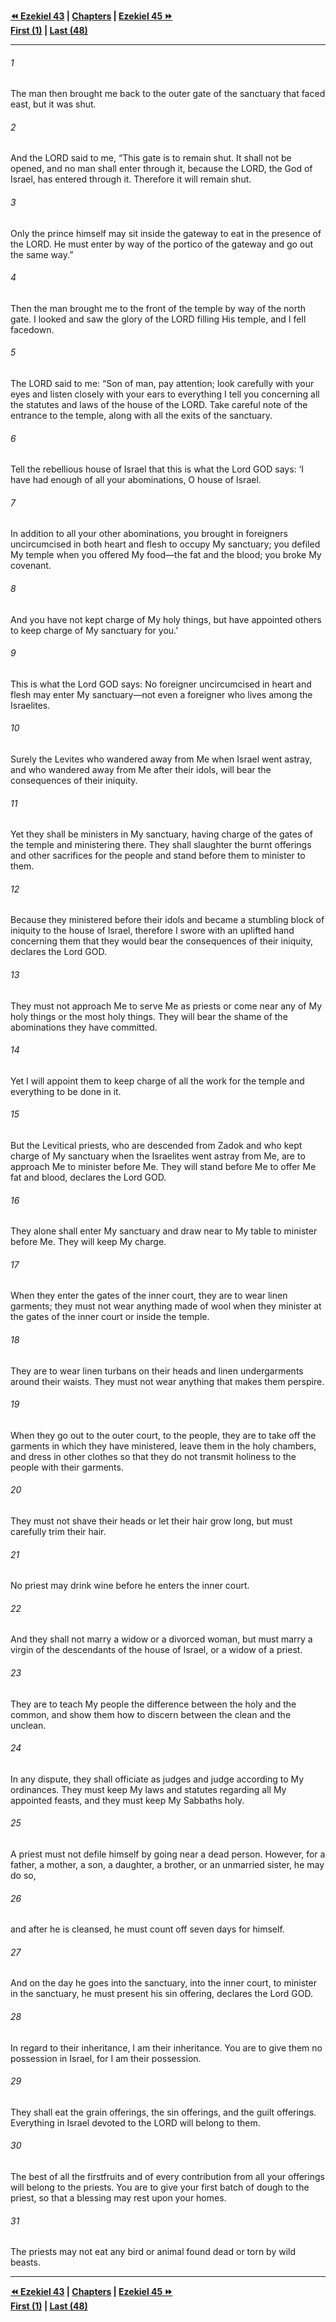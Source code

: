   
**[⏪ Ezekiel 43](./Ezekiel%2043.md) | [Chapters](./_index.md) | [Ezekiel 45 ⏩](./Ezekiel%2045.md)**  
**[First (1)](./Ezekiel%201.md) | [Last (48)](./Ezekiel%2048.md)**  
  
---  
  
###### 1  
The man then brought me back to the outer gate of the sanctuary that faced east, but it was shut.  
  
###### 2  
And the LORD said to me, “This gate is to remain shut. It shall not be opened, and no man shall enter through it, because the LORD, the God of Israel, has entered through it. Therefore it will remain shut.  
  
###### 3  
Only the prince himself may sit inside the gateway to eat in the presence of the LORD. He must enter by way of the portico of the gateway and go out the same way.”  
  
###### 4  
Then the man brought me to the front of the temple by way of the north gate. I looked and saw the glory of the LORD filling His temple, and I fell facedown.  
  
###### 5  
The LORD said to me: “Son of man, pay attention; look carefully with your eyes and listen closely with your ears to everything I tell you concerning all the statutes and laws of the house of the LORD. Take careful note of the entrance to the temple, along with all the exits of the sanctuary.  
  
###### 6  
Tell the rebellious house of Israel that this is what the Lord GOD says: ‘I have had enough of all your abominations, O house of Israel.  
  
###### 7  
In addition to all your other abominations, you brought in foreigners uncircumcised in both heart and flesh to occupy My sanctuary; you defiled My temple when you offered My food—the fat and the blood; you broke My covenant.  
  
###### 8  
And you have not kept charge of My holy things, but have appointed others to keep charge of My sanctuary for you.’  
  
###### 9  
This is what the Lord GOD says: No foreigner uncircumcised in heart and flesh may enter My sanctuary—not even a foreigner who lives among the Israelites.  
  
###### 10  
Surely the Levites who wandered away from Me when Israel went astray, and who wandered away from Me after their idols, will bear the consequences of their iniquity.  
  
###### 11  
Yet they shall be ministers in My sanctuary, having charge of the gates of the temple and ministering there. They shall slaughter the burnt offerings and other sacrifices for the people and stand before them to minister to them.  
  
###### 12  
Because they ministered before their idols and became a stumbling block of iniquity to the house of Israel, therefore I swore with an uplifted hand concerning them that they would bear the consequences of their iniquity, declares the Lord GOD.  
  
###### 13  
They must not approach Me to serve Me as priests or come near any of My holy things or the most holy things. They will bear the shame of the abominations they have committed.  
  
###### 14  
Yet I will appoint them to keep charge of all the work for the temple and everything to be done in it.  
  
###### 15  
But the Levitical priests, who are descended from Zadok and who kept charge of My sanctuary when the Israelites went astray from Me, are to approach Me to minister before Me. They will stand before Me to offer Me fat and blood, declares the Lord GOD.  
  
###### 16  
They alone shall enter My sanctuary and draw near to My table to minister before Me. They will keep My charge.  
  
###### 17  
When they enter the gates of the inner court, they are to wear linen garments; they must not wear anything made of wool when they minister at the gates of the inner court or inside the temple.  
  
###### 18  
They are to wear linen turbans on their heads and linen undergarments around their waists. They must not wear anything that makes them perspire.  
  
###### 19  
When they go out to the outer court, to the people, they are to take off the garments in which they have ministered, leave them in the holy chambers, and dress in other clothes so that they do not transmit holiness to the people with their garments.  
  
###### 20  
They must not shave their heads or let their hair grow long, but must carefully trim their hair.  
  
###### 21  
No priest may drink wine before he enters the inner court.  
  
###### 22  
And they shall not marry a widow or a divorced woman, but must marry a virgin of the descendants of the house of Israel, or a widow of a priest.  
  
###### 23  
They are to teach My people the difference between the holy and the common, and show them how to discern between the clean and the unclean.  
  
###### 24  
In any dispute, they shall officiate as judges and judge according to My ordinances. They must keep My laws and statutes regarding all My appointed feasts, and they must keep My Sabbaths holy.  
  
###### 25  
A priest must not defile himself by going near a dead person. However, for a father, a mother, a son, a daughter, a brother, or an unmarried sister, he may do so,  
  
###### 26  
and after he is cleansed, he must count off seven days for himself.  
  
###### 27  
And on the day he goes into the sanctuary, into the inner court, to minister in the sanctuary, he must present his sin offering, declares the Lord GOD.  
  
###### 28  
In regard to their inheritance, I am their inheritance. You are to give them no possession in Israel, for I am their possession.  
  
###### 29  
They shall eat the grain offerings, the sin offerings, and the guilt offerings. Everything in Israel devoted to the LORD will belong to them.  
  
###### 30  
The best of all the firstfruits and of every contribution from all your offerings will belong to the priests. You are to give your first batch of dough to the priest, so that a blessing may rest upon your homes.  
  
###### 31  
The priests may not eat any bird or animal found dead or torn by wild beasts.  
  
  
---  
  
**[⏪ Ezekiel 43](./Ezekiel%2043.md) | [Chapters](./_index.md) | [Ezekiel 45 ⏩](./Ezekiel%2045.md)**  
**[First (1)](./Ezekiel%201.md) | [Last (48)](./Ezekiel%2048.md)**  
  
